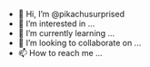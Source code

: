 - 👋 Hi, I’m @pikachusurprised
- 👀 I’m interested in ...
- 🌱 I’m currently learning ...
- 💞️ I’m looking to collaborate on ...
- 📫 How to reach me ...

<!---
pikachusurprised/pikachusurprised is a ✨ special ✨ repository because its `README.md` (this file) appears on your GitHub profile.
You can click the Preview link to take a look at your changes.
--->

